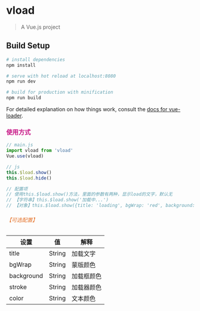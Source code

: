 # vload

> A Vue.js project

## Build Setup

``` bash
# install dependencies
npm install

# serve with hot reload at localhost:8080
npm run dev

# build for production with minification
npm run build
```

For detailed explanation on how things work, consult the [docs for vue-loader](http://vuejs.github.io/vue-loader).


### <font color=#C71585>使用方式</font>
```js
// main.js
import vload from 'vload'
Vue.use(vload)

// js
this.$load.show()
this.$load.hide()

// 配置项
// 使用this.$load.show()方法，里面的参数有两种，显示load的文字，默认无
// 【字符串】this.$load.show('加载中...')
// 【对象】this.$load.show({title: 'loading', bgWrap: 'red', background: '#fff', stroke: 'rgba(255,120,12,1)', color: 'white'})

```
###### <font color=#e47128>【可选配置】</font>
设置 | 值 | 解释
----|------|----
title | String  | 加载文字
bgWrap | String  | 蒙版颜色
background | String  | 加载框颜色
stroke | String  | 加载器颜色
color | String  | 文本颜色
